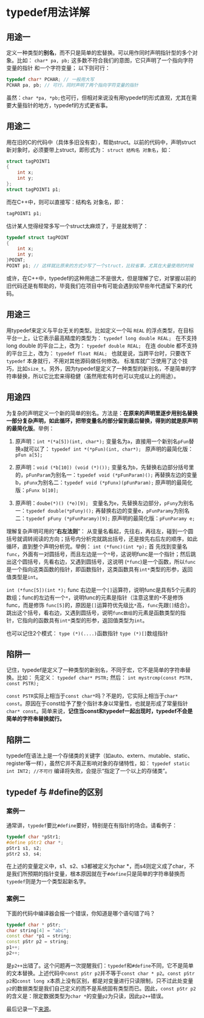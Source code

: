 # typedef用法详解



## 用途一

定义一种类型的**别名**，而不只是简单的宏替换。可以用作同时声明指针型的多个对象。比如：
`char* pa, pb;` 这多数不符合我们的意图，它只声明了一个指向字符变量的指针 和一个字符变量；
以下则可行：

```cpp
typedef char* PCHAR; // 一般用大写
PCHAR pa, pb; // 可行，同时声明了两个指向字符变量的指针
```


虽然：`char *pa, *pb;`也可行，但相对来说没有用typedef的形式直观，尤其在需要大量指针的地方，typedef的方式更省事。



## 用途二

用在旧的C的代码中（具体多旧没有查），帮助struct。以前的代码中，声明struct新对象时，必须要带上struct，即形式为： `struct 结构名 对象名`，如：

```cpp
struct tagPOINT1
{
    int x;
    int y;
};
struct tagPOINT1 p1;
```

而在C++中，则可以直接写：结构名 对象名，即：

```cpp
tagPOINT1 p1;
```

估计某人觉得经常多写一个struct太麻烦了，于是就发明了：

```cpp
typedef struct tagPOINT  
{  
    int x;  
    int y;  
}POINT;  
POINT p1; // 这样就比原来的方式少写了一个struct，比较省事，尤其在大量使用的时候  
```

或许，在C++中，typedef的这种用途二不是很大，但是理解了它，对掌握以前的旧代码还是有帮助的，毕竟我们在项目中有可能会遇到较早些年代遗留下来的代码。



## 用途三

用typedef来定义与平台无关的类型。比如定义一个叫 `REAL` 的浮点类型，在目标平台一上，让它表示最高精度的类型为：
`typedef long double REAL; `
在不支持 long double 的平台二上，改为：
`typedef double REAL; `
在连 double 都不支持的平台三上，改为：
`typedef float REAL; `
也就是说，当跨平台时，只要改下 `typedef` 本身就行，不用对其他源码做任何修改。
标准库就广泛使用了这个技巧，比如`size_t`。另外，因为typedef是定义了一种类型的新别名，不是简单的字符串替换，所以它比宏来得稳健（虽然用宏有时也可以完成以上的用途）。



## 用途四

为复杂的声明定义一个新的简单的别名。方法是：**在原来的声明里逐步用别名替换一部分复杂声明，如此循环，把带变量名的部分留到最后替换，得到的就是原声明的最简化版**。举例：

1. 原声明：`int *(*a[5])(int, char*);`
   变量名为`a`，直接用一个新别名`pFun`替换`a`就可以了：
   `typedef int *(*pFun)(int, char*); `
   原声明的最简化版：`pFun a[5];`

2. 原声明：`void (*b[10]) (void (*)());`
   变量名为`b`，先替换右边部分括号里的，`pFunParam`为别名一：`typedef void (*pFunParam)();`
   再替换左边的变量b，`pFunx`为别名二：`typedef void (*pFunx)(pFunParam);`
   原声明的最简化版：`pFunx b[10];`

3. 原声明：`doube(*)() (*e)[9]; `
   变量名为`e`，先替换左边部分，`pFuny`为别名一：`typedef double(*pFuny)();`
   再替换右边的变量e，`pFunParamy`为别名二：`typedef pFuny (*pFunParamy)[9];`
   原声明的最简化版：`pFunParamy e;`

理解复杂声明可用的“**右左法则**”：
从变量名看起，先往右，再往左，碰到一个圆括号就调转阅读的方向；括号内分析完就跳出括号，还是按先右后左的顺序，如此循环，直到整个声明分析完。举例：
`int (*func)(int *p);`
首 先找到变量名`func`，外面有一对圆括号，而且左边是一个`*`号，这说明func是一个指针；然后跳出这个圆括号，先看右边，又遇到圆括号，这说明 (`*func`)是一个函数，所以`func`是一个指向这类函数的指针，即函数指针，这类函数具有`int*`类型的形参，返回值类型是`int`。

`int (*func[5])(int *);`
func 右边是一个`[]`运算符，说明func是具有5个元素的数组；func的左边有一个`*`，说明func的元素是指针（注意这里的`*`不是修饰func，而是修饰 `func[5]`的，原因是`[]`运算符优先级比`*`高，`func`先跟`[]`结合）。跳出这个括号，看右边，又遇到圆括号，说明`func数组`的元素是函数类型的指 针，它指向的函数具有`int*`类型的形参，返回值类型为`int`。

也可以记住2个模式：
`type (*)(....)`函数指针 
`type (*)[]`数组指针



## 陷阱一

记住，typedef是定义了一种类型的新别名，不同于宏，它不是简单的字符串替换。比如：
先定义：
`typedef char* PSTR;`
然后：
`int mystrcmp(const PSTR, const PSTR);`

`const PSTR`实际上相当于`const char*`吗？不是的，它实际上相当于`char* const`。原因在于const给予了整个指针本身以常量性，也就是形成了常量指针`char* const`。简单来说，**记住当const和typedef一起出现时，typedef不会是简单的字符串替换就行。**



## 陷阱二

typedef在语法上是一个存储类的关键字（如auto、extern、mutable、static、register等一样），虽然它并不真正影响对象的存储特性，如：
`typedef static int INT2; //不可行`
编译将失败，会提示“指定了一个以上的存储类”。



## typedef 与 #define的区别

### 案例一

通常讲，`typedef`要比`#define`要好，特别是在有指针的场合。请看例子：

```cpp
typedef char *pStr1;  
#define pStr2 char *;  
pStr1 s1, s2;  
pStr2 s3, s4;  
```

在上述的变量定义中，s1、s2、s3都被定义为char *，而s4则定义成了char，不是我们所预期的指针变量，根本原因就在于`#define`只是简单的字符串替换而`typedef`则是为一个类型起新名字。

### 案例二

下面的代码中编译器会报一个错误，你知道是哪个语句错了吗？

```cpp
typedef char * pStr;  
char string[4] = "abc";  
const char *p1 = string;  
const pStr p2 = string;  
p1++;  
p2++;  
```

是`p2++`出错了。这个问题再一次提醒我们：`typedef`和`#define`不同，它不是简单的文本替换。上述代码中`const pStr p2`并不等于`const char * p2`。`const pStr p2`和`const long x`本质上没有区别，都是对变量进行只读限制，只不过此处变量`p2`的数据类型是我们自己定义的而不是系统固有类型而已。因此，`const pStr p2`的含义是：限定数据类型为`char *`的变量`p2`为只读，因此`p2++`错误。

最后记录一下[来源](https://www.cnblogs.com/wen-ge/articles/5807509.html)。